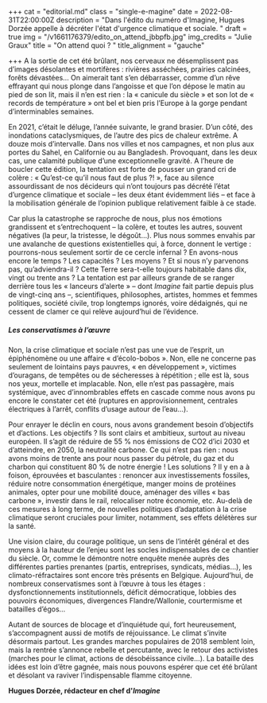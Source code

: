 +++
cat = "editorial.md"
class = "single-e-magine"
date = 2022-08-31T22:00:00Z
description = "Dans l'édito du numéro  d'Imagine, Hugues Dorzée appelle à décréter l'état d'urgence climatique et sociale. "
draft = true
img = "/v1661176379/edito_on_attend_jbbpfb.jpg"
img_credits = "Julie Graux"
title = "On attend quoi ? "
title_alignment = "gauche"

+++
A la sortie de cet été brûlant, nos cerveaux ne désemplissent pas d’images désolantes et mortifères : rivières asséchées, prairies calcinées, forêts dévastées… On aimerait tant s’en débarrasser, comme d’un rêve effrayant qui nous plonge dans l’angoisse et que l’on dépose le matin au pied de son lit, mais il n’en est rien : la « canicule du siècle » et son lot de « records de température » ont bel et bien pris l’Europe à la gorge pendant d’interminables semaines.

En 2021, c’était le déluge, l’année suivante, le grand brasier. D’un côté, des inondations cataclysmiques, de l’autre des pics de chaleur extrême. A douze mois d’intervalle. Dans nos villes et nos campagnes, et non plus aux portes du Sahel, en Californie ou au Bangladesh. Provoquant, dans les deux cas, une calamité publique d’une exceptionnelle gravité. A l’heure de boucler cette édition, la tentation est forte de pousser un grand cri de colère : « Qu’est-ce qu’il nous faut de plus ?! », face au silence assourdissant de nos décideurs qui n’ont toujours pas décrété l’état d’urgence climatique et sociale – les deux étant évidemment liés – et face à la mobilisation générale de l’opinion publique relativement faible à ce stade.

Car plus la catastrophe se rapproche de nous, plus nos émotions grandissent et s’entrechoquent – la colère, et toutes les autres, souvent négatives (la peur, la tristesse, le dégoût…). Plus nous sommes envahis par une avalanche de questions existentielles qui, à force, donnent le vertige : pourrons-nous seulement sortir de ce cercle infernal ? En avons-nous encore le temps ? Les capacités ? Les moyens ? Et si nous n’y parvenons pas, qu’adviendra-il ? Cette Terre sera-t-elle toujours habitable dans dix, vingt ou trente ans ? La tentation est par ailleurs grande de se ranger derrière tous les « lanceurs d’alerte » – dont _Imagine_ fait partie depuis plus de vingt-cinq ans –, scientifiques, philosophes, artistes, hommes et femmes politiques, société civile, trop longtemps ignorés, voire dédaignés, qui ne cessent de clamer ce qui relève aujourd’hui de l’évidence.

##### Les conservatismes à l’œuvre

Non, la crise climatique et sociale n’est pas une vue de l’esprit, un épiphénomène ou une affaire « d’écolo-bobos ». Non, elle ne concerne pas seulement de lointains pays pauvres, « en développement », victimes d’ouragans, de tempêtes ou de sécheresses à répétition ; elle est là, sous nos yeux, mortelle et implacable. Non, elle n’est pas passagère, mais systémique, avec d’innombrables effets en cascade comme nous avons pu encore le constater cet été (ruptures en approvisionnement, centrales électriques à l’arrêt, conflits d’usage autour de l’eau…).

Pour enrayer le déclin en cours, nous avons grandement besoin d’objectifs et d’actions. Les objectifs ? Ils sont clairs et ambitieux, surtout au niveau européen. Il s’agit de réduire de 55 % nos émissions de CO2 d’ici 2030 et d’atteindre, en 2050, la neutralité carbone. Ce qui n’est pas rien : nous avons moins de trente ans pour nous passer du pétrole, du gaz et du charbon qui constituent 80 % de notre énergie ! Les solutions ? Il y en a à foison, éprouvées et basculantes : renoncer aux investissements fossiles, réduire notre consommation énergétique, manger moins de protéines animales, opter pour une mobilité douce, aménager des villes « bas carbone », investir dans le rail, relocaliser notre économie, etc. Au-delà de ces mesures à long terme, de nouvelles politiques d’adaptation à la crise climatique seront cruciales pour limiter, notamment, ses effets délétères sur la santé.

Une vision claire, du courage politique, un sens de l’intérêt général et des moyens à la hauteur de l’enjeu sont les socles indispensables de ce chantier du siècle. Or, comme le démontre notre enquête menée auprès des différentes parties prenantes (partis, entreprises, syndicats, médias…), les climato-réfractaires sont encore très présents en Belgique. Aujourd’hui, de nombreux conservatismes sont à l’œuvre à tous les étages : dysfonctionnements institutionnels, déficit démocratique, lobbies des pouvoirs économiques, divergences Flandre/Wallonie, courtermisme et batailles d’égos…

Autant de sources de blocage et d’inquiétude qui, fort heureusement, s’accompagnent aussi de motifs de réjouissance. Le climat s’invite désormais partout. Les grandes marches populaires de 2018 semblent loin, mais la rentrée s’annonce rebelle et percutante, avec le retour des activistes (marches pour le climat, actions de désobéissance civile...). La bataille des idées est loin d’être gagnée, mais nous pouvons espérer que cet été brûlant et désolant va raviver l’indispensable flamme citoyenne.

**Hugues Dorzée, rédacteur en chef d'_Imagine_**